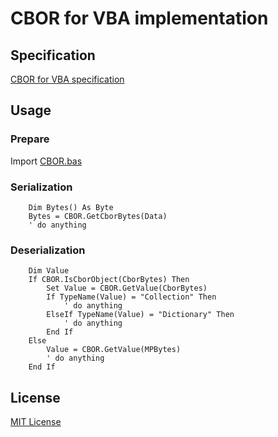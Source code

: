 # CBOR for VBA implementation

## Specification

[CBOR for VBA specification](src/cbor-vba-spec.md)

## Usage

### Prepare

Import [CBOR.bas](src/CBOR.bas)

### Serialization

```
    Dim Bytes() As Byte
    Bytes = CBOR.GetCborBytes(Data)
    ' do anything
```

### Deserialization

```
    Dim Value
    If CBOR.IsCborObject(CborBytes) Then
        Set Value = CBOR.GetValue(CborBytes)
        If TypeName(Value) = "Collection" Then
            ' do anything
        ElseIf TypeName(Value) = "Dictionary" Then
            ' do anything
        End If
    Else
        Value = CBOR.GetValue(MPBytes)
        ' do anything
    End If
```

## License

[MIT License](LICENSE)
